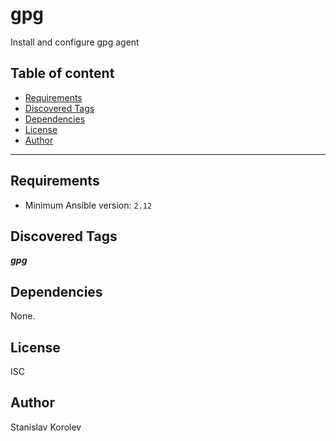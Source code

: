 # gpg

Install and configure gpg agent

## Table of content

- [Requirements](#requirements)
- [Discovered Tags](#discovered-tags)
- [Dependencies](#dependencies)
- [License](#license)
- [Author](#author)

---

## Requirements

- Minimum Ansible version: `2.12`


## Discovered Tags

**_gpg_**


## Dependencies

None.

## License

ISC

## Author

Stanislav Korolev
